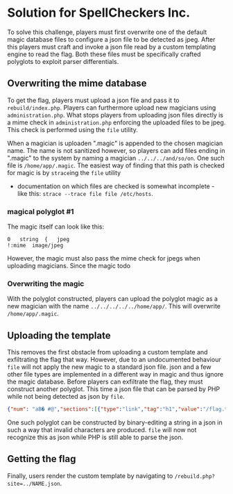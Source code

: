 # Solution for SpellCheckers Inc.

To solve this challenge, players must first overwrite one of the default magic database files to configure a json
file to be detected as jpeg. After this players must craft and invoke a json file read by a custom templating engine
to read the flag. Both these files must be specifically crafted polyglots to exploit parser differentials.

## Overwriting the mime database

To get the flag, players must upload a json file and pass it to `rebuild/index.php`. Players can furthermore upload new
magicians using `administration.php`. What stops players from uploading json files directly is a mime check in
`administration.php` enforcing the uploaded files to be jpeg. This check is performed using the `file` utility.

When a magician is uploaden ".magic" is appended to the chosen magician name. The name is not sanitized however, so
players can add files ending in ".magic" to the system by naming a magician `../../../and/so/on`. One such file is
`/home/app/.magic`. The easiest way of finding that this path is checked for magic is by `strace`ing the `file` utility
- documentation on which files are checked is somewhat incomplete - like this: `strace --trace file file /etc/hosts`.

### magical polyglot #1

The magic itself can look like this:

```
0	string  {	jpeg
!:mime  image/jpeg
```

However, the magic must also pass the mime check for jpegs when uploading magicians. Since the magic
todo

### Overwriting the magic

With the polyglot constructed, players can upload the polyglot magic as a new magician with the name
`../../../../../home/app/`. This will overwrite `/home/app/.magic`.

## Uploading the template

This removes the first obstacle from uploading a custom template and exfiltrating the flag that way. However, due to an
undocumented behaviour `file` will not apply the new magic to a standard json file. json and a few other file types
are implemented in a different way in magic and thus ignore the magic database. Before players can exfiltrate the flag,
they must construct another polyglot. This time a json file that can be parsed by PHP while not being detected as json
by `file`.

```json
{"num": "aB� #@","sections":[{"type":"link","tag":"h1","value":"/flag.txt"}]}
```

One such polyglot can be constructed by binary-editing a string in a json in such a way that invalid characters are
produced. `file` will now not recognize this as json while PHP is still able to parse the json.

## Getting the flag

Finally, users render the custom template by navigating to `/rebuild.php?site=../NAME.json`.
